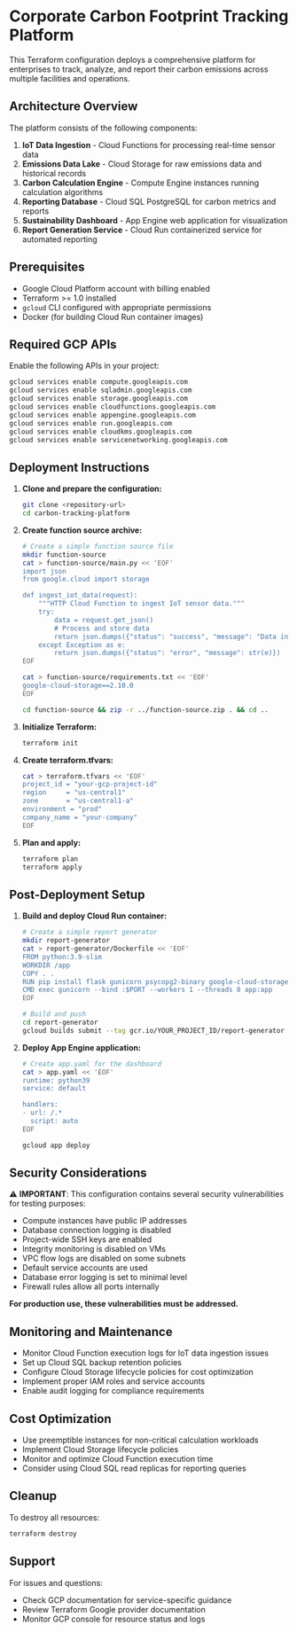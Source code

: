 # Corporate Carbon Footprint Tracking Platform

This Terraform configuration deploys a comprehensive platform for enterprises to track, analyze, and report their carbon emissions across multiple facilities and operations.

## Architecture Overview

The platform consists of the following components:

1. **IoT Data Ingestion** - Cloud Functions for processing real-time sensor data
2. **Emissions Data Lake** - Cloud Storage for raw emissions data and historical records
3. **Carbon Calculation Engine** - Compute Engine instances running calculation algorithms
4. **Reporting Database** - Cloud SQL PostgreSQL for carbon metrics and reports
5. **Sustainability Dashboard** - App Engine web application for visualization
6. **Report Generation Service** - Cloud Run containerized service for automated reporting

## Prerequisites

- Google Cloud Platform account with billing enabled
- Terraform >= 1.0 installed
- `gcloud` CLI configured with appropriate permissions
- Docker (for building Cloud Run container images)

## Required GCP APIs

Enable the following APIs in your project:
```bash
gcloud services enable compute.googleapis.com
gcloud services enable sqladmin.googleapis.com
gcloud services enable storage.googleapis.com
gcloud services enable cloudfunctions.googleapis.com
gcloud services enable appengine.googleapis.com
gcloud services enable run.googleapis.com
gcloud services enable cloudkms.googleapis.com
gcloud services enable servicenetworking.googleapis.com
```

## Deployment Instructions

1. **Clone and prepare the configuration:**
   ```bash
   git clone <repository-url>
   cd carbon-tracking-platform
   ```

2. **Create function source archive:**
   ```bash
   # Create a simple function source file
   mkdir function-source
   cat > function-source/main.py << 'EOF'
   import json
   from google.cloud import storage

   def ingest_iot_data(request):
       """HTTP Cloud Function to ingest IoT sensor data."""
       try:
           data = request.get_json()
           # Process and store data
           return json.dumps({"status": "success", "message": "Data ingested"})
       except Exception as e:
           return json.dumps({"status": "error", "message": str(e)})
   EOF
   
   cat > function-source/requirements.txt << 'EOF'
   google-cloud-storage==2.10.0
   EOF
   
   cd function-source && zip -r ../function-source.zip . && cd ..
   ```

3. **Initialize Terraform:**
   ```bash
   terraform init
   ```

4. **Create terraform.tfvars:**
   ```bash
   cat > terraform.tfvars << 'EOF'
   project_id = "your-gcp-project-id"
   region     = "us-central1"
   zone       = "us-central1-a"
   environment = "prod"
   company_name = "your-company"
   EOF
   ```

5. **Plan and apply:**
   ```bash
   terraform plan
   terraform apply
   ```

## Post-Deployment Setup

1. **Build and deploy Cloud Run container:**
   ```bash
   # Create a simple report generator
   mkdir report-generator
   cat > report-generator/Dockerfile << 'EOF'
   FROM python:3.9-slim
   WORKDIR /app
   COPY . .
   RUN pip install flask gunicorn psycopg2-binary google-cloud-storage
   CMD exec gunicorn --bind :$PORT --workers 1 --threads 8 app:app
   EOF
   
   # Build and push
   cd report-generator
   gcloud builds submit --tag gcr.io/YOUR_PROJECT_ID/report-generator
   ```

2. **Deploy App Engine application:**
   ```bash
   # Create app.yaml for the dashboard
   cat > app.yaml << 'EOF'
   runtime: python39
   service: default
   
   handlers:
   - url: /.*
     script: auto
   EOF
   
   gcloud app deploy
   ```

## Security Considerations

⚠️ **IMPORTANT**: This configuration contains several security vulnerabilities for testing purposes:

- Compute instances have public IP addresses
- Database connection logging is disabled
- Project-wide SSH keys are enabled
- Integrity monitoring is disabled on VMs
- VPC flow logs are disabled on some subnets
- Default service accounts are used
- Database error logging is set to minimal level
- Firewall rules allow all ports internally

**For production use, these vulnerabilities must be addressed.**

## Monitoring and Maintenance

- Monitor Cloud Function execution logs for IoT data ingestion issues
- Set up Cloud SQL backup retention policies
- Configure Cloud Storage lifecycle policies for cost optimization
- Implement proper IAM roles and service accounts
- Enable audit logging for compliance requirements

## Cost Optimization

- Use preemptible instances for non-critical calculation workloads
- Implement Cloud Storage lifecycle policies
- Monitor and optimize Cloud Function execution time
- Consider using Cloud SQL read replicas for reporting queries

## Cleanup

To destroy all resources:
```bash
terraform destroy
```

## Support

For issues and questions:
- Check GCP documentation for service-specific guidance
- Review Terraform Google provider documentation
- Monitor GCP console for resource status and logs